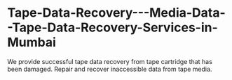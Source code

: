 Tape-Data-Recovery---Media-Data--Tape-Data-Recovery-Services-in-Mumbai
======================================================================

We provide successful tape data recovery from tape cartridge that has been damaged. Repair and recover inaccessible data from tape media.